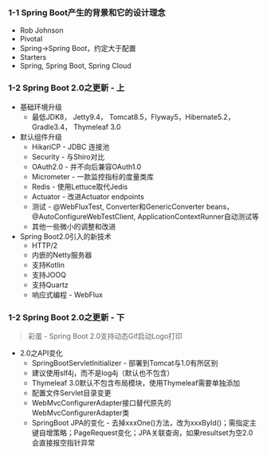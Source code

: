 ### 1-1 Spring Boot产生的背景和它的设计理念
* Rob Johnson
* Pivotal
* Spring->Spring Boot，约定大于配置
* Starters
* Spring, Spring Boot, Spring Cloud

### 1-2 Spring Boot 2.0之更新 - 上
* 基础环境升级
    * 最低JDK8， Jetty9.4， Tomcat8.5，Flyway5，Hibernate5.2， Gradle3.4， Thymeleaf 3.0
* 默认组件升级
    * HikariCP - JDBC 连接池
    * Security - 与Shiro对比
    * OAuth2.0 - 并不向后兼容OAuth1.0
    * Micrometer - 一款监控指标的度量类库
    * Redis - 使用Lettuce取代Jedis
    * Actuator - 改进Actuator endpoints
    * 测试 - @WebFluxTest, Converter和GenericConverter beans， @AutoConfigureWebTestClient, ApplicationContextRunner自动测试等
    * 其他一些微小的调整和改进
* Spring Boot2.0引入的新技术
    * HTTP/2
    * 内嵌的Netty服务器
    * 支持Kotlin
    * 支持JOOQ
    * 支持Quartz
    * 响应式编程 - WebFlux

### 1-2 Spring Boot 2.0之更新 - 下
> 彩蛋 - Spring Boot 2.0支持动态Gif启动Logo打印
* 2.0之API变化
    * SpringBootServletInitializer - 部署到Tomcat与1.0有所区别
    * 建议使用slf4j，而不是log4j（默认也不包含）
    * Thymeleaf 3.0默认不包含布局模块，使用Thymeleaf需要单独添加
    * 配置文件Servlet目录变更
    * WebMvcConfigurerAdapter接口替代原先的WebMvcConfigurerAdapter类
    * SpringBoot JPA的变化 - 去掉xxxOne()方法，改为xxxById()；需指定主键自增策略；PageRequest变化；JPA关联查询，如果resultset为空2.0会直接报空指针异常